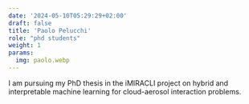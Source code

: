 ```yaml
---
date: '2024-05-10T05:29:29+02:00'
draft: false
title: 'Paolo Pelucchi'
role: "phd students"
weight: 1
params:
  img: paolo.webp
---
```


I am pursuing my PhD thesis in the iMIRACLI project on hybrid and interpretable machine learning for cloud-aerosol interaction problems.
